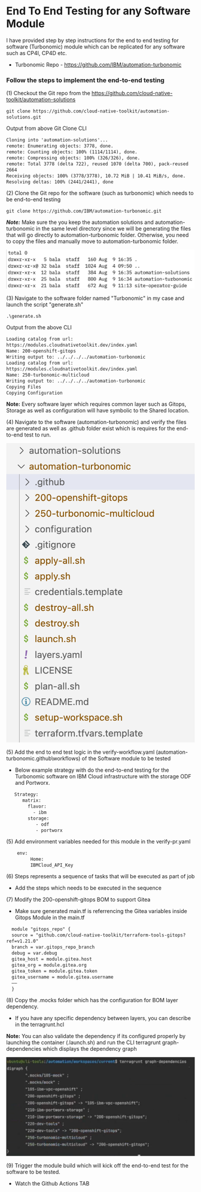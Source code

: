 # End To End Testing for any Software Module

I have provided step by step instructions for the end to end testing for software (Turbonomic) module which can be replicated for any software such as CP4I, CP4D etc.

- Turbonomic Repo - https://github.com/IBM/automation-turbonomic

### Follow the steps to implement the end-to-end testing

(1) Checkout the Git repo from the https://github.com/cloud-native-toolkit/automation-solutions

``` 
git clone https://github.com/cloud-native-toolkit/automation-solutions.git

```

Output from above Git Clone CLI

```
Cloning into 'automation-solutions'...
remote: Enumerating objects: 3778, done.
remote: Counting objects: 100% (1114/1114), done.
remote: Compressing objects: 100% (326/326), done.
remote: Total 3778 (delta 722), reused 1070 (delta 700), pack-reused 2664
Receiving objects: 100% (3778/3778), 10.72 MiB | 10.41 MiB/s, done.
Resolving deltas: 100% (2441/2441), done
```

(2) Clone the Git repo for the software (such as turbonomic) which needs to be end-to-end testing

``` 
git clone https://github.com/IBM/automation-turbonomic.git

```

***Note:*** Make sure the you keep the automation solutions and automation-turbonomic in the same level directory since we will be generating the files that will go directly to automation-turbonomic folder. Otherwise, you need to copy the files and manually move to automation-turbonomic folder.

![](../images/Automation-Turbo.png)

(3) Navigate to the software folder named "Turbonomic" in my case and launch the script "generate.sh"

```
.\generate.sh
```

Output from the above CLI 

```
Loading catalog from url: https://modules.cloudnativetoolkit.dev/index.yaml
Name: 200-openshift-gitops
Writing output to: ../../../../automation-turbonomic
Loading catalog from url: https://modules.cloudnativetoolkit.dev/index.yaml
Name: 250-turbonomic-multicloud
Writing output to: ../../../../automation-turbonomic
Copying Files
Copying Configuration
```

**Note:** Every software layer which requires common layer such as Gitops, Storage as well as configuration will have symbolic to the Shared location.

(4) Navigate to the software (automation-turbonomic) and verify the files are generated as well as .github folder exist which is requires for the end-to-end test to run.

![](../images/Turbonomic-generated.png)

(5) Add the end to end test logic in the verify-workflow.yaml (automation-turbonomic\.github\workflows) of the Software module to be tested

- Below example strategy with do the end-to-end testing for the Turbonomic software on IBM Cloud infrastructure with the storage ODF and Portworx.
  
```
   Strategy: 
      matrix:
        flavor:
          - ibm
        storage:
           - odf
           - portworx 
   ```

(5) Add environment variables needed for this module in the verify-pr.yaml
```
    env:
         Home: 
         IBMCloud_API_Key
```

(6) Steps represents a sequence of tasks that will be executed as part of job
  - Add the steps which needs to be executed in the sequence 

(7) Modify the 200-openshift-gitops BOM to support Gitea
- Make sure generated main.tf is referrencing the Gitea variables inside Gitops Module in the main.tf
  
```
  module "gitops_repo" {
  source = "github.com/cloud-native-toolkit/terraform-tools-gitops?ref=v1.21.0"
  branch = var.gitops_repo_branch
  debug = var.debug
  gitea_host = module.gitea.host
  gitea_org = module.gitea.org
  gitea_token = module.gitea.token
  gitea_username = module.gitea.username
  ——
  }
```

(8) Copy the .mocks folder which has the configuration for BOM layer dependency.
  - If you have any specific dependency between layers, you can describe in the terragrunt.hcl

**Note:** You can also validate the dependency if its configured properly by launching the container (.launch.sh) and run the CLI terragrunt graph-dependencies which displays the dependency graph

![](../images/terragrunt-dependency.png)


(9) Trigger the module build which will kick off the end-to-end test for the software to be tested.
  - Watch the Github Actions TAB 
